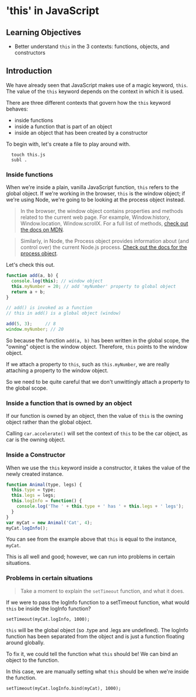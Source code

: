 # 'this' in JavaScript

## Learning Objectives

- Better understand ```this``` in the 3 contexts: functions, objects, and constructors

## Introduction

We have already seen that JavaScript makes use of a magic keyword, ```this```. The value of the ```this``` keyword depends on the context in which it is used.

There are three different contexts that govern how the ```this``` keyword behaves:

  - inside functions
  - inside a function that is part of an object
  - inside an object that has been created by a constructor

To begin with, let's create a file to play around with.

```
  touch this.js
  subl .
```

### Inside functions

When we're inside a plain, vanilla JavaScript function, ```this``` refers to the global object. If we're working in the browser, ```this``` is the window object; if we're using Node, we're going to be looking at the process object instead.

> In the browser, the window object contains properties and methods related to the current web page. For example, Window.history, Window.location, Window.scrollX. For a full list of methods, [check out the docs on MDN](https://developer.mozilla.org/en-US/docs/Web/API/Window).

> Similarly, in Node, the Process object provides information about (and control over) the current Node.js process. [Check out the docs for the process object](https://nodejs.org/api/process.html).

Let's check this out.

```js
function add(a, b) {  
  console.log(this); // window object
  this.myNumber = 20; // add 'myNumber' property to global object
  return a + b;
}

// add() is invoked as a function
// this in add() is a global object (window)

add(5, 3);     // 8
window.myNumber; // 20  
```

So because the function ```add(a, b)``` has been written in the global scope, the "owning" object is the window object. Therefore, ```this``` points to the window object.

If we attach a property to ```this```, such as ```this.myNumber```, we are really attaching a property to the window object.

So we need to be quite careful that we don't unwittingly attach a property to the global scope.

### Inside a function that is owned by an object

If our function is owned by an object, then the value of ```this``` is the owning object rather than the global object.

Calling ```car.accelerate()``` will set the context of ```this``` to be the car object, as car is the owning object.

### Inside a Constructor

When we use the ```this``` keyword inside a constructor, it takes the value of the newly created instance.

```js
function Animal(type, legs) {  
  this.type = type;
  this.legs = legs;  
  this.logInfo = function() {
    console.log('The ' + this.type + ' has ' + this.legs + ' legs');
  }
}
var myCat = new Animal('Cat', 4);  
myCat.logInfo();
```

You can see from the example above that ```this``` is equal to the instance, ```myCat```.

This is all well and good; however, we can run into problems in certain situations.

### Problems in certain situations

> Take a moment to explain the ```setTimeout``` function, and what it does.

If we were to pass the logInfo function to a setTimeout function, what would ```this``` be inside the logInfo function?

```
setTimeout(myCat.logInfo, 1000); 
```

```this``` will be the global object (so .type and .legs are undefined). The logInfo function has been separated from the object and is just a function floating around globally.

To fix it, we could tell the function what ```this``` should be! We can bind an object to the function.

In this case, we are manually setting what ```this``` should be when we're inside the function.

```
setTimeout(myCat.logInfo.bind(myCat), 1000);
```